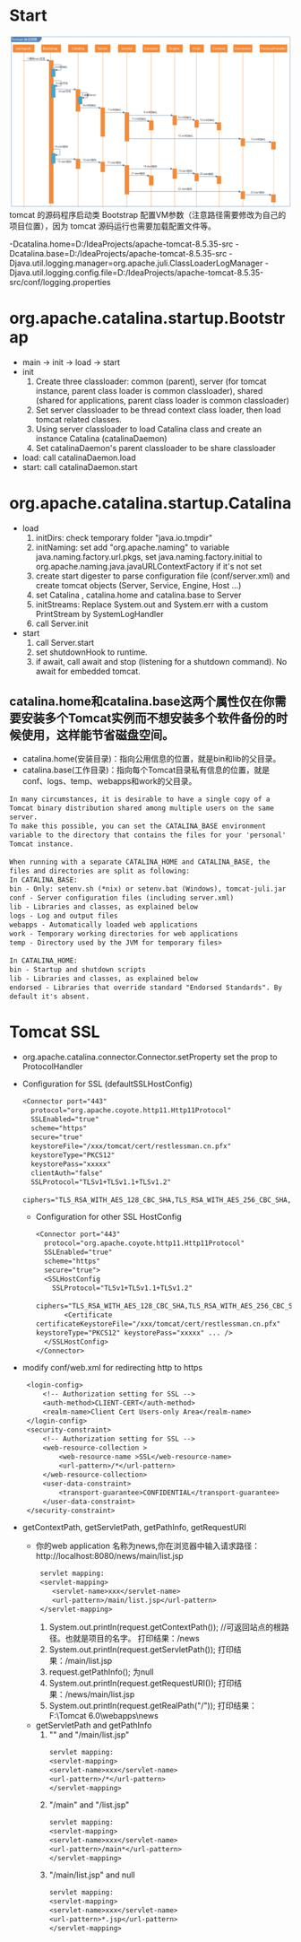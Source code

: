 # Start
![](./img/start.png)
tomcat 的源码程序启动类 Bootstrap 配置VM参数（注意路径需要修改为自己的项目位置），因为 tomcat 源码运行也需要加载配置文件等。

-Dcatalina.home=D:/IdeaProjects/apache-tomcat-8.5.35-src
-Dcatalina.base=D:/IdeaProjects/apache-tomcat-8.5.35-src
-Djava.util.logging.manager=org.apache.juli.ClassLoaderLogManager
-Djava.util.logging.config.file=D:/IdeaProjects/apache-tomcat-8.5.35-src/conf/logging.properties


# org.apache.catalina.startup.Bootstrap
* main -> init -> load -> start
* init
  1. Create three classloader: common (parent), server (for tomcat instance, parent class loader is common classloader), shared (shared for applications, parent class loader is common classloader)
  2. Set server classloader to be thread context class loader, then load tomcat related classes.
  3. Using server classloader to load Catalina class and create an instance Catalina (catalinaDaemon)
  4. Set catalinaDaemon's parent classloader to be share classloader
* load: call catalinaDaemon.load
* start: call catalinaDaemon.start


# org.apache.catalina.startup.Catalina
* load
  1. initDirs: check temporary folder "java.io.tmpdir"
  2. initNaming: set add "org.apache.naming" to variable java.naming.factory.url.pkgs, 
                 set java.naming.factory.initial to org.apache.naming.java.javaURLContextFactory if it's not set
  3. create start digester to parse configuration file (conf/server.xml) and create tomcat objects (Server, Service, Engine, Host ...)
  4. set Catalina , catalina.home and catalina.base to Server
  5. initStreams: Replace System.out and System.err with a custom PrintStream by SystemLogHandler
  6. call Server.init
* start
  1. call Server.start
  2. set shutdownHook to runtime.
  3. if await, call await and stop (listening for a shutdown command). No await for embedded tomcat.

## catalina.home和catalina.base这两个属性仅在你需要安装多个Tomcat实例而不想安装多个软件备份的时候使用，这样能节省磁盘空间。
* catalina.home(安装目录)：指向公用信息的位置，就是bin和lib的父目录。
* catalina.base(工作目录)：指向每个Tomcat目录私有信息的位置，就是conf、logs、temp、webapps和work的父目录。
```
In many circumstances, it is desirable to have a single copy of a Tomcat binary distribution shared among multiple users on the same server. 
To make this possible, you can set the CATALINA_BASE environment variable to the directory that contains the files for your 'personal' Tomcat instance.

When running with a separate CATALINA_HOME and CATALINA_BASE, the files and directories are split as following:
In CATALINA_BASE:
bin - Only: setenv.sh (*nix) or setenv.bat (Windows), tomcat-juli.jar
conf - Server configuration files (including server.xml)
lib - Libraries and classes, as explained below
logs - Log and output files
webapps - Automatically loaded web applications
work - Temporary working directories for web applications
temp - Directory used by the JVM for temporary files>

In CATALINA_HOME:
bin - Startup and shutdown scripts
lib - Libraries and classes, as explained below
endorsed - Libraries that override standard "Endorsed Standards". By default it's absent.
```
# Tomcat SSL
* org.apache.catalina.connector.Connector.setProperty set the prop to ProtocolHandler
* Configuration for SSL (defaultSSLHostConfig)
  ```
  <Connector port="443"
    protocol="org.apache.coyote.http11.Http11Protocol"
    SSLEnabled="true"
    scheme="https"
    secure="true"
    keystoreFile="/xxx/tomcat/cert/restlessman.cn.pfx"
    keystoreType="PKCS12"
    keystorePass="xxxxx"
    clientAuth="false"
    SSLProtocol="TLSv1+TLSv1.1+TLSv1.2"
    ciphers="TLS_RSA_WITH_AES_128_CBC_SHA,TLS_RSA_WITH_AES_256_CBC_SHA,TLS_ECDHE_RSA_WITH_AES_128_CBC_SHA,TLS_ECDHE_RSA_WITH_AES_128_CBC_SHA256,TLS_RSA_WITH_AES_128_CBC_SHA256,TLS_RSA_WITH_AES_256_CBC_SHA256"/>
  ```
  * Configuration for other SSL HostConfig
    ```
    <Connector port="443"
      protocol="org.apache.coyote.http11.Http11Protocol"
      SSLEnabled="true"
      scheme="https"
      secure="true">
      <SSLHostConfig 
        SSLProtocol="TLSv1+TLSv1.1+TLSv1.2" 
        ciphers="TLS_RSA_WITH_AES_128_CBC_SHA,TLS_RSA_WITH_AES_256_CBC_SHA,TLS_ECDHE_RSA_WITH_AES_128_CBC_SHA,TLS_ECDHE_RSA_WITH_AES_128_CBC_SHA256,TLS_RSA_WITH_AES_128_CBC_SHA256,TLS_RSA_WITH_AES_256_CBC_SHA256">
           <Certificate certificateKeystoreFile="/xxx/tomcat/cert/restlessman.cn.pfx" keystoreType="PKCS12" keystorePass="xxxxx" ... />
      </SSLHostConfig>
    </Connector>
    ```
* modify conf/web.xml for redirecting http to https
  ``` 
   <login-config>
       <!-- Authorization setting for SSL -->
       <auth-method>CLIENT-CERT</auth-method>
       <realm-name>Client Cert Users-only Area</realm-name>
   </login-config>
   <security-constraint>
       <!-- Authorization setting for SSL -->
       <web-resource-collection >
           <web-resource-name >SSL</web-resource-name>
           <url-pattern>/*</url-pattern>
       </web-resource-collection>
       <user-data-constraint>
           <transport-guarantee>CONFIDENTIAL</transport-guarantee>
       </user-data-constraint>
   </security-constraint>
  ```
  
* getContextPath, getServletPath, getPathInfo, getRequestURI
  * 你的web application 名称为news,你在浏览器中输入请求路径：http://localhost:8080/news/main/list.jsp
    ```
     servlet mapping:
     <servlet-mapping>
        <servlet-name>xxx</servlet-name>
        <url-pattern>/main/list.jsp</url-pattern>
     </servlet-mapping>
    ```
    1. System.out.println(request.getContextPath()); //可返回站点的根路径。也就是项目的名字。 打印结果：/news
    2. System.out.println(request.getServletPath()); 打印结果：/main/list.jsp
    3. request.getPathInfo(); 为null
    4. System.out.println(request.getRequestURI()); 打印结果：/news/main/list.jsp
    5. System.out.println(request.getRealPath("/")); 打印结果：F:\Tomcat 6.0\webapps\news
  * getServletPath and getPathInfo
    1. "" and "/main/list.jsp"
       ```
       servlet mapping:
       <servlet-mapping>
       <servlet-name>xxx</servlet-name>
       <url-pattern>/*</url-pattern>
       </servlet-mapping>
       ```
    2. "/main" and "/list.jsp"
       ```
       servlet mapping:
       <servlet-mapping>
       <servlet-name>xxx</servlet-name>
       <url-pattern>/main*</url-pattern>
       </servlet-mapping>
       ```
    3. "/main/list.jsp" and null
       ```
       servlet mapping:
       <servlet-mapping>
       <servlet-name>xxx</servlet-name>
       <url-pattern>*.jsp</url-pattern>
       </servlet-mapping>
       ```